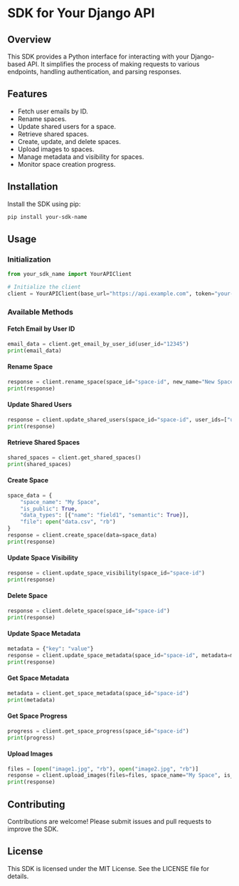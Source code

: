# SDK for Your Django API

## Overview
This SDK provides a Python interface for interacting with your Django-based API. It simplifies the process of making requests to various endpoints, handling authentication, and parsing responses.

## Features
- Fetch user emails by ID.
- Rename spaces.
- Update shared users for a space.
- Retrieve shared spaces.
- Create, update, and delete spaces.
- Upload images to spaces.
- Manage metadata and visibility for spaces.
- Monitor space creation progress.

## Installation

Install the SDK using pip:

```bash
pip install your-sdk-name
```

## Usage

### Initialization

```python
from your_sdk_name import YourAPIClient

# Initialize the client
client = YourAPIClient(base_url="https://api.example.com", token="your-auth-token")
```

### Available Methods

#### Fetch Email by User ID

```python
email_data = client.get_email_by_user_id(user_id="12345")
print(email_data)
```

#### Rename Space

```python
response = client.rename_space(space_id="space-id", new_name="New Space Name")
print(response)
```

#### Update Shared Users

```python
response = client.update_shared_users(space_id="space-id", user_ids=["user1", "user2"])
print(response)
```

#### Retrieve Shared Spaces

```python
shared_spaces = client.get_shared_spaces()
print(shared_spaces)
```

#### Create Space

```python
space_data = {
    "space_name": "My Space",
    "is_public": True,
    "data_types": [{"name": "field1", "semantic": True}],
    "file": open("data.csv", "rb")
}
response = client.create_space(data=space_data)
print(response)
```

#### Update Space Visibility

```python
response = client.update_space_visibility(space_id="space-id")
print(response)
```

#### Delete Space

```python
response = client.delete_space(space_id="space-id")
print(response)
```

#### Update Space Metadata

```python
metadata = {"key": "value"}
response = client.update_space_metadata(space_id="space-id", metadata=metadata)
print(response)
```

#### Get Space Metadata

```python
metadata = client.get_space_metadata(space_id="space-id")
print(metadata)
```

#### Get Space Progress

```python
progress = client.get_space_progress(space_id="space-id")
print(progress)
```

#### Upload Images

```python
files = [open("image1.jpg", "rb"), open("image2.jpg", "rb")]
response = client.upload_images(files=files, space_name="My Space", is_public=True)
print(response)
```

## Contributing

Contributions are welcome! Please submit issues and pull requests to improve the SDK.

## License

This SDK is licensed under the MIT License. See the LICENSE file for details.

